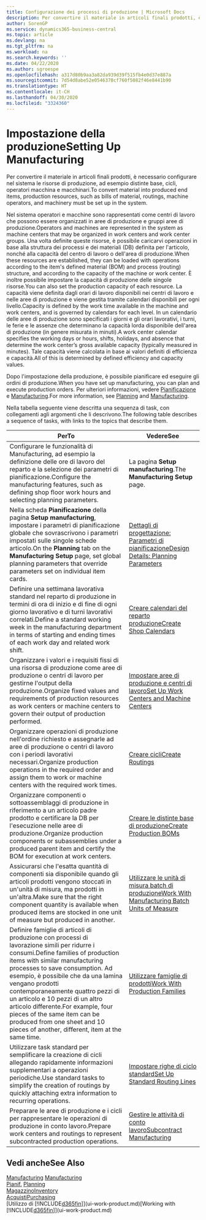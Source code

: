 ```yaml
---
title: Configurazione dei processi di produzione | Microsoft Docs
description: Per convertire il materiale in articoli finali prodotti, è necessario configurare nel sistema le risorse di produzione, ad esempio distinte base, cicli, operatori macchina e macchinari.
author: SorenGP
ms.service: dynamics365-business-central
ms.topic: article
ms.devlang: na
ms.tgt_pltfrm: na
ms.workload: na
ms.search.keywords: ''
ms.date: 04/22/2020
ms.author: sgroespe
ms.openlocfilehash: a317d80b9aa3a82da939d39f515fb4e0d37e887a
ms.sourcegitcommit: 7d54d8abe52e0546378cf760f5082f46e8441b90
ms.translationtype: HT
ms.contentlocale: it-CH
ms.lasthandoff: 04/30/2020
ms.locfileid: "3324360"
---
```

# <a name="setting-up-manufacturing"></a><span data-ttu-id="3d0ad-103">Impostazione della produzione</span><span class="sxs-lookup"><span data-stu-id="3d0ad-103">Setting Up Manufacturing</span></span>
<span data-ttu-id="3d0ad-104">Per convertire il materiale in articoli finali prodotti, è necessario configurare nel sistema le risorse di produzione, ad esempio distinte base, cicli, operatori macchina e macchinari.</span><span class="sxs-lookup"><span data-stu-id="3d0ad-104">To convert material into produced end items, production resources, such as bills of material, routings, machine operators, and machinery must be set up in the system.</span></span>

<span data-ttu-id="3d0ad-105">Nel sistema operatori e macchine sono rappresentati come centri di lavoro che possono essere organizzati in aree di produzione e gruppi aree di produzione.</span><span class="sxs-lookup"><span data-stu-id="3d0ad-105">Operators and machines are represented in the system as machine centers that may be organized in work centers and work center groups.</span></span> <span data-ttu-id="3d0ad-106">Una volta definite queste risorse, è possibile caricarvi operazioni in base alla struttura dei processi e dei materiali (DB) definita per l'articolo, nonché alla capacità del centro di lavoro o dell'area di produzione.</span><span class="sxs-lookup"><span data-stu-id="3d0ad-106">When these resources are established, they can be loaded with operations according to the item's defined material (BOM) and process (routing) structure, and according to the capacity of the machine or work center.</span></span> <span data-ttu-id="3d0ad-107">È inoltre possibile impostare la capacità di produzione delle singole risorse.</span><span class="sxs-lookup"><span data-stu-id="3d0ad-107">You can also set the production capacity of each resource.</span></span> <span data-ttu-id="3d0ad-108">La capacità viene definita dagli orari di lavoro disponibili nei centri di lavoro e nelle aree di produzione e viene gestita tramite calendari disponibili per ogni livello.</span><span class="sxs-lookup"><span data-stu-id="3d0ad-108">Capacity is defined by the work time available in the machine and work centers, and is governed by calendars for each level.</span></span> <span data-ttu-id="3d0ad-109">In un calendario delle aree di produzione sono specificati i giorni e gli orari lavorativi, i turni, le ferie e le assenze che determinano la capacità lorda disponibile dell'area di produzione (in genere misurata in minuti).</span><span class="sxs-lookup"><span data-stu-id="3d0ad-109">A work center calendar specifies the working days or hours, shifts, holidays, and absence that determine the work center’s gross available capacity (typically measured in minutes).</span></span> <span data-ttu-id="3d0ad-110">Tale capacità viene calcolata in base ai valori definiti di efficienza e capacità.</span><span class="sxs-lookup"><span data-stu-id="3d0ad-110">All of this is determined by defined efficiency and capacity values.</span></span>  

<span data-ttu-id="3d0ad-111">Dopo l'impostazione della produzione, è possibile pianificare ed eseguire gli ordini di produzione.</span><span class="sxs-lookup"><span data-stu-id="3d0ad-111">When you have set up manufacturing, you can plan and execute production orders.</span></span> <span data-ttu-id="3d0ad-112">Per ulteriori informazioni, vedere [Pianificazione](production-planning.md) e [Manufacturing](production-manage-manufacturing.md).</span><span class="sxs-lookup"><span data-stu-id="3d0ad-112">For more information, see [Planning](production-planning.md) and [Manufacturing](production-manage-manufacturing.md).</span></span>  



 <span data-ttu-id="3d0ad-113">Nella tabella seguente viene descritta una sequenza di task, con collegamenti agli argomenti che li descrivono.</span><span class="sxs-lookup"><span data-stu-id="3d0ad-113">The following table describes a sequence of tasks, with links to the topics that describe them.</span></span>   

|<span data-ttu-id="3d0ad-114">**Per**</span><span class="sxs-lookup"><span data-stu-id="3d0ad-114">**To**</span></span>|<span data-ttu-id="3d0ad-115">**Vedere**</span><span class="sxs-lookup"><span data-stu-id="3d0ad-115">**See**</span></span>|  
|------------|-------------|  
|<span data-ttu-id="3d0ad-116">Configurare le funzionalità di Manufacturing, ad esempio la definizione delle ore di lavoro del reparto e la selezione dei parametri di pianificazione.</span><span class="sxs-lookup"><span data-stu-id="3d0ad-116">Configure the manufacturing features, such as defining shop floor work hours and selecting planning parameters.</span></span>|<span data-ttu-id="3d0ad-117">La pagina **Setup manufacturing**.</span><span class="sxs-lookup"><span data-stu-id="3d0ad-117">The **Manufacturing Setup** page.</span></span>|
|<span data-ttu-id="3d0ad-118">Nella scheda **Pianificazione** della pagina **Setup manufacturing**, impostare i parametri di pianificazione globale che sovrascrivono i parametri impostati sulle singole schede articolo.</span><span class="sxs-lookup"><span data-stu-id="3d0ad-118">On the **Planning** tab on the **Manufacturing Setup** page, set global planning parameters that override parameters set on individual item cards.</span></span>|[<span data-ttu-id="3d0ad-119">Dettagli di progettazione: Parametri di pianificazione</span><span class="sxs-lookup"><span data-stu-id="3d0ad-119">Design Details: Planning Parameters</span></span>](design-details-planning-parameters.md)|
|<span data-ttu-id="3d0ad-120">Definire una settimana lavorativa standard nel reparto di produzione in termini di ora di inizio e di fine di ogni giorno lavorativo e di turni lavorativi correlati.</span><span class="sxs-lookup"><span data-stu-id="3d0ad-120">Define a standard working week in the manufacturing department in terms of starting and ending times of each work day and related work shift.</span></span>|[<span data-ttu-id="3d0ad-121">Creare calendari del reparto produzione</span><span class="sxs-lookup"><span data-stu-id="3d0ad-121">Create Shop Calendars</span></span>](production-how-to-create-work-center-calendars.md)|  
|<span data-ttu-id="3d0ad-122">Organizzare i valori e i requisiti fissi di una risorsa di produzione come aree di produzione o centri di lavoro per gestirne l'output della produzione.</span><span class="sxs-lookup"><span data-stu-id="3d0ad-122">Organize fixed values and requirements of production resources as work centers or machine centers to govern their output of production performed.</span></span>|[<span data-ttu-id="3d0ad-123">Impostare aree di produzione e centri di lavoro</span><span class="sxs-lookup"><span data-stu-id="3d0ad-123">Set Up Work Centers and Machine Centers</span></span>](production-how-to-set-up-work-and-machine-centers.md)|
|<span data-ttu-id="3d0ad-124">Organizzare operazioni di produzione nell'ordine richiesto e assegnarle ad aree di produzione o centri di lavoro con i periodi lavorativi necessari.</span><span class="sxs-lookup"><span data-stu-id="3d0ad-124">Organize production operations in the required order and assign them to work or machine centers with the required work times.</span></span>|[<span data-ttu-id="3d0ad-125">Creare cicli</span><span class="sxs-lookup"><span data-stu-id="3d0ad-125">Create Routings</span></span>](production-how-to-create-routings.md)|
|<span data-ttu-id="3d0ad-126">Organizzare componenti o sottoassemblaggi di produzione in riferimento a un articolo padre prodotto e certificare la DB per l'esecuzione nelle aree di produzione.</span><span class="sxs-lookup"><span data-stu-id="3d0ad-126">Organize production components or subassemblies under a produced parent item and certify the BOM for execution at work centers.</span></span>|[<span data-ttu-id="3d0ad-127">Creare le distinte base di produzione</span><span class="sxs-lookup"><span data-stu-id="3d0ad-127">Create Production BOMs</span></span>](production-how-to-create-production-boms.md)|
|<span data-ttu-id="3d0ad-128">Assicurarsi che l'esatta quantità di componenti sia disponibile quando gli articoli prodotti vengono stoccati in un'unità di misura, ma prodotti in un'altra.</span><span class="sxs-lookup"><span data-stu-id="3d0ad-128">Make sure that the right component quantity is available when produced items are stocked in one unit of measure but produced in another.</span></span>|[<span data-ttu-id="3d0ad-129">Utilizzare le unità di misura batch di produzione</span><span class="sxs-lookup"><span data-stu-id="3d0ad-129">Work With Manufacturing Batch Units of Measure</span></span>](production-how-to-use-the-manufacturing-batch-unit-of-measure.md)|  
|<span data-ttu-id="3d0ad-130">Definire famiglie di articoli di produzione con processi di lavorazione simili per ridurre i consumi.</span><span class="sxs-lookup"><span data-stu-id="3d0ad-130">Define families of production items with similar manufacturing processes to save consumption.</span></span> <span data-ttu-id="3d0ad-131">Ad esempio, è possibile che da una lamina vengano prodotti contemporaneamente quattro pezzi di un articolo e 10 pezzi di un altro articolo differente.</span><span class="sxs-lookup"><span data-stu-id="3d0ad-131">For example, four pieces of the same item can be produced from one sheet and 10 pieces of another, different, item at the same time.</span></span>|[<span data-ttu-id="3d0ad-132">Utilizzare famiglie di prodotti</span><span class="sxs-lookup"><span data-stu-id="3d0ad-132">Work With Production Families</span></span>](production-how-work-family.md)|
|<span data-ttu-id="3d0ad-133">Utilizzare task standard per semplificare la creazione di cicli allegando rapidamente informazioni supplementari a operazioni periodiche.</span><span class="sxs-lookup"><span data-stu-id="3d0ad-133">Use standard tasks to simplify the creation of routings by quickly attaching extra information to recurring operations.</span></span>|[<span data-ttu-id="3d0ad-134">Impostare righe di ciclo standard</span><span class="sxs-lookup"><span data-stu-id="3d0ad-134">Set Up Standard Routing Lines</span></span>](production-how-set-up-standard-routing-lines.md)|  
|<span data-ttu-id="3d0ad-135">Preparare le aree di produzione e i cicli per rappresentare le operazioni di produzione in conto lavoro.</span><span class="sxs-lookup"><span data-stu-id="3d0ad-135">Prepare work centers and routings to represent subcontracted production operations.</span></span>|[<span data-ttu-id="3d0ad-136">Gestire le attività di conto lavoro</span><span class="sxs-lookup"><span data-stu-id="3d0ad-136">Subcontract Manufacturing</span></span>](production-how-to-subcontract-manufacturing.md)|  

## <a name="see-also"></a><span data-ttu-id="3d0ad-137">Vedi anche</span><span class="sxs-lookup"><span data-stu-id="3d0ad-137">See Also</span></span>
<span data-ttu-id="3d0ad-138">[Manufacturing](production-manage-manufacturing.md)  </span><span class="sxs-lookup"><span data-stu-id="3d0ad-138">[Manufacturing](production-manage-manufacturing.md)  </span></span>  
<span data-ttu-id="3d0ad-139">[Pianif.](production-planning.md) </span><span class="sxs-lookup"><span data-stu-id="3d0ad-139">[Planning](production-planning.md) </span></span>  
[<span data-ttu-id="3d0ad-140">Magazzino</span><span class="sxs-lookup"><span data-stu-id="3d0ad-140">Inventory</span></span>](inventory-manage-inventory.md)  
[<span data-ttu-id="3d0ad-141">Acquisti</span><span class="sxs-lookup"><span data-stu-id="3d0ad-141">Purchasing</span></span>](purchasing-manage-purchasing.md)  
<span data-ttu-id="3d0ad-142">[Utilizzo di [!INCLUDE[d365fin](includes/d365fin_md.md)]](ui-work-product.md)</span><span class="sxs-lookup"><span data-stu-id="3d0ad-142">[Working with [!INCLUDE[d365fin](includes/d365fin_md.md)]](ui-work-product.md)</span></span>
